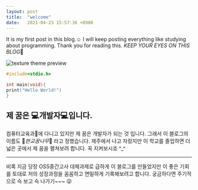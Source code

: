 ```yaml
---
layout: post
title:  "welcome"
date:   2021-04-23 15:57:36 +0900
---
```


It is my first post in this blog.☺ I will keep posting everything like studying about programming. Thank you for reading this. _KEEP YOUR EYES ON THIS BLOG_👀

![texture theme preview](https://miro.medium.com/max/2048/1*OohqW5DGh9CQS4hLY5FXzA.png) 

```c
#include<stdio.h>

int main(void){
print("Hello World!")
}
```

제 꿈은 💻개발자💻입니다.
-----
컴퓨터교육과🏫에 다니고 있지만 제 꿈은 개발자가 되는 것 입니다.
그래서 이 블로그의 이름도 🌱_*판교꿈나무*_🌱 라고 정했습니다.
제주에서 나고 자랐지만 이 학교를 졸업하면 더 넓은 곳에서 제 꿈을 펼쳐보려 합니다. 꼭 지켜보시죠 ^_^

* * *

비록 지금 당장 OSS중간고사 대체과제로 급하게 이 블로그를 만들었지만 이 좋은 기회를 토대로 저의 성장과정을 꼼꼼하고 면밀하게 기록해보려고 합니다.
궁금하다면  주기적으로 슥 보고 슥 나가기~~~
😜